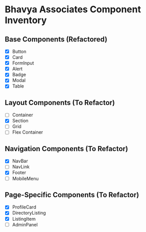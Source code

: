 # Bhavya Associates Component Inventory

## Base Components (Refactored)
- [x] Button
- [x] Card 
- [x] FormInput
- [x] Alert
- [x] Badge
- [x] Modal
- [x] Table

## Layout Components (To Refactor)
- [ ] Container
- [x] Section
- [ ] Grid
- [ ] Flex Container

## Navigation Components (To Refactor)
- [x] NavBar
- [ ] NavLink
- [x] Footer
- [ ] MobileMenu

## Page-Specific Components (To Refactor)
- [x] ProfileCard
- [x] DirectoryListing
- [x] ListingItem
- [ ] AdminPanel
